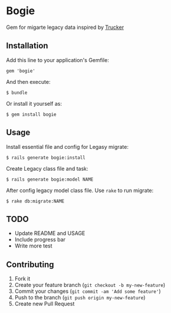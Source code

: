 # Bogie

Gem for migarte legacy data inspired by [Trucker](https://github.com/mokolabs/trucker)

## Installation

Add this line to your application's Gemfile:

    gem 'bogie'

And then execute:

    $ bundle

Or install it yourself as:

    $ gem install bogie

## Usage

Install essential file and config for Legasy migrate:

    $ rails generate bogie:install

Create Legacy class file and task:

    $ rails generate bogie:model NAME

After config legacy model class file. Use `rake` to run migrate:

    $ rake db:migrate:NAME

## TODO

* Update README and USAGE
* Include progress bar
* Write more test

## Contributing

1. Fork it
2. Create your feature branch (`git checkout -b my-new-feature`)
3. Commit your changes (`git commit -am 'Add some feature'`)
4. Push to the branch (`git push origin my-new-feature`)
5. Create new Pull Request
